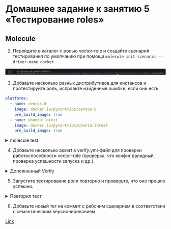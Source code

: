 # Домашнее задание к занятию 5 «Тестирование roles»

## Molecule

2. Перейдите в каталог с ролью vector-role и создайте сценарий тестирования по умолчанию при помощи `molecule init scenario --driver-name docker`.

![Скриншот](./images/molecule%20init.jpg)

3. Добавьте несколько разных дистрибутивов для инстансов и протестируйте роль, исправьте найденные ошибки, если они есть.

```yaml
platforms:
  - name: centos:8
    image: docker.io/pycontribs/centos:8
    pre_build_image: true
  - name: ubuntu:latest
    image: docker.io/pycontribs/ubuntu:latest
    pre_build_image: true
```
</details>

<details><summary>molecule test</summary>

```console
lanc1k@lanc1k-VirtualBox:~/lessons/netolessondz/ansible-homeworks/mnt-homeworks/08-ansible-05-testing/homework$ sudo molecule test
INFO     default scenario test matrix: dependency, lint, cleanup, destroy, syntax, create, prepare, converge, idempotence, side_effect, verify, cleanup, destroy
INFO     Performing prerun...
INFO     Set ANSIBLE_LIBRARY=/home/lanc1k/.cache/ansible-compat/882b46/modules:/home/lanc1k/.ansible/plugins/modules:/usr/share/ansible/plugins/modules
INFO     Set ANSIBLE_COLLECTIONS_PATH=/home/lanc1k/.cache/ansible-compat/882b46/collections:/home/lanc1k/.ansible/collections:/usr/share/ansible/collections
INFO     Set ANSIBLE_ROLES_PATH=/home/lanc1k/.cache/ansible-compat/882b46/roles:/home/lanc1k/.ansible/roles:/usr/share/ansible/roles:/etc/ansible/roles
INFO     Running default > dependency
WARNING  Skipping, missing the requirements file.
WARNING  Skipping, missing the requirements file.
INFO     Running default > lint
INFO     Lint is disabled.
INFO     Running default > cleanup
WARNING  Skipping, cleanup playbook not configured.
INFO     Running default > destroy
INFO     Sanity checks: 'docker'
[DEPRECATION WARNING]: Ansible will require Python 3.8 or newer on the 
controller starting with Ansible 2.12. Current version: 3.7.3 (default, Oct 11 
2023, 09:51:27) [GCC 8.3.0]. This feature will be removed from ansible-core in 
version 2.12. Deprecation warnings can be disabled by setting 
deprecation_warnings=False in ansible.cfg.

PLAY [Destroy] *****************************************************************

TASK [Destroy molecule instance(s)] ********************************************
changed: [localhost] => (item=centos8)
changed: [localhost] => (item=ubuntu)

TASK [Wait for instance(s) deletion to complete] *******************************
ok: [localhost] => (item=centos8)
ok: [localhost] => (item=ubuntu)

TASK [Delete docker networks(s)] ***********************************************

PLAY RECAP *********************************************************************
localhost                  : ok=2    changed=1    unreachable=0    failed=0    skipped=1    rescued=0    ignored=0

INFO     Running default > syntax
[DEPRECATION WARNING]: Ansible will require Python 3.8 or newer on the 
controller starting with Ansible 2.12. Current version: 3.7.3 (default, Oct 11 
2023, 09:51:27) [GCC 8.3.0]. This feature will be removed from ansible-core in 
version 2.12. Deprecation warnings can be disabled by setting 
deprecation_warnings=False in ansible.cfg.

playbook: /home/lanc1k/lessons/netolessondz/ansible-homeworks/mnt-homeworks/08-ansible-05-testing/homework/molecule/default/converge.yml
INFO     Running default > create
[DEPRECATION WARNING]: Ansible will require Python 3.8 or newer on the 
controller starting with Ansible 2.12. Current version: 3.7.3 (default, Oct 11 
2023, 09:51:27) [GCC 8.3.0]. This feature will be removed from ansible-core in 
version 2.12. Deprecation warnings can be disabled by setting 
deprecation_warnings=False in ansible.cfg.

PLAY [Create] ******************************************************************

TASK [Log into a Docker registry] **********************************************
skipping: [localhost] => (item=None) 
skipping: [localhost] => (item=None) 
skipping: [localhost]

TASK [Check presence of custom Dockerfiles] ************************************
ok: [localhost] => (item={'image': 'docker.io/pycontribs/centos:8', 'name': 'centos8', 'pre_build_image': True})
ok: [localhost] => (item={'image': 'docker.io/pycontribs/ubuntu:latest', 'name': 'ubuntu', 'pre_build_image': True})

TASK [Create Dockerfiles from image names] *************************************
skipping: [localhost] => (item={'image': 'docker.io/pycontribs/centos:8', 'name': 'centos8', 'pre_build_image': True}) 
skipping: [localhost] => (item={'image': 'docker.io/pycontribs/ubuntu:latest', 'name': 'ubuntu', 'pre_build_image': True}) 

TASK [Discover local Docker images] ********************************************
ok: [localhost] => (item={'changed': False, 'skipped': True, 'skip_reason': 'Conditional result was False', 'item': {'image': 'docker.io/pycontribs/centos:8', 'name': 'centos8', 'pre_build_image': True}, 'ansible_loop_var': 'item', 'i': 0, 'ansible_index_var': 'i'})
ok: [localhost] => (item={'changed': False, 'skipped': True, 'skip_reason': 'Conditional result was False', 'item': {'image': 'docker.io/pycontribs/ubuntu:latest', 'name': 'ubuntu', 'pre_build_image': True}, 'ansible_loop_var': 'item', 'i': 1, 'ansible_index_var': 'i'})

TASK [Build an Ansible compatible image (new)] *********************************
skipping: [localhost] => (item=molecule_local/docker.io/pycontribs/centos:8) 
skipping: [localhost] => (item=molecule_local/docker.io/pycontribs/ubuntu:latest) 

TASK [Create docker network(s)] ************************************************

TASK [Determine the CMD directives] ********************************************
ok: [localhost] => (item={'image': 'docker.io/pycontribs/centos:8', 'name': 'centos8', 'pre_build_image': True})
ok: [localhost] => (item={'image': 'docker.io/pycontribs/ubuntu:latest', 'name': 'ubuntu', 'pre_build_image': True})

TASK [Create molecule instance(s)] *********************************************
changed: [localhost] => (item=centos8)
changed: [localhost] => (item=ubuntu)

TASK [Wait for instance(s) creation to complete] *******************************
FAILED - RETRYING: Wait for instance(s) creation to complete (300 retries left).
changed: [localhost] => (item={'started': 1, 'finished': 0, 'ansible_job_id': '499431011507.144704', 'results_file': '/home/lanc1k/.ansible_async/499431011507.144704', 'changed': True, 'failed': False, 'item': {'image': 'docker.io/pycontribs/centos:8', 'name': 'centos8', 'pre_build_image': True}, 'ansible_loop_var': 'item'})
changed: [localhost] => (item={'started': 1, 'finished': 0, 'ansible_job_id': '369947400393.144732', 'results_file': '/home/lanc1k/.ansible_async/369947400393.144732', 'changed': True, 'failed': False, 'item': {'image': 'docker.io/pycontribs/ubuntu:latest', 'name': 'ubuntu', 'pre_build_image': True}, 'ansible_loop_var': 'item'})

PLAY RECAP *********************************************************************
localhost                  : ok=5    changed=2    unreachable=0    failed=0    skipped=4    rescued=0    ignored=0

INFO     Running default > prepare
WARNING  Skipping, prepare playbook not configured.
INFO     Running default > converge
[DEPRECATION WARNING]: Ansible will require Python 3.8 or newer on the 
controller starting with Ansible 2.12. Current version: 3.7.3 (default, Oct 11 
2023, 09:51:27) [GCC 8.3.0]. This feature will be removed from ansible-core in 
version 2.12. Deprecation warnings can be disabled by setting 
deprecation_warnings=False in ansible.cfg.

PLAY [Converge] ****************************************************************

TASK [Gathering Facts] *********************************************************
ok: [ubuntu]
ok: [centos8]

TASK [Include vector] **********************************************************

TASK [vector : Create directory vector] ****************************************
changed: [ubuntu]
changed: [centos8]

TASK [vector : Get vector distrib] *********************************************
changed: [ubuntu]
changed: [centos8]

TASK [vector : Unarchive vector] ***********************************************
changed: [ubuntu]
changed: [centos8]

TASK [vector : Create a symbolic link] *****************************************
changed: [centos8]
changed: [ubuntu]

TASK [vector : Create vector unit flie] ****************************************
changed: [centos8]
changed: [ubuntu]

TASK [vector : Mkdir vector data] **********************************************
changed: [centos8]
changed: [ubuntu]

TASK [vector : Vector config create] *******************************************
changed: [ubuntu]
changed: [centos8]

TASK [vector : Configuring service vector] *************************************
skipping: [centos8]
skipping: [ubuntu]

PLAY RECAP *********************************************************************
centos8                    : ok=8    changed=7    unreachable=0    failed=0    skipped=1    rescued=0    ignored=0
ubuntu                     : ok=8    changed=7    unreachable=0    failed=0    skipped=1    rescued=0    ignored=0

INFO     Running default > idempotence
[DEPRECATION WARNING]: Ansible will require Python 3.8 or newer on the 
controller starting with Ansible 2.12. Current version: 3.7.3 (default, Oct 11 
2023, 09:51:27) [GCC 8.3.0]. This feature will be removed from ansible-core in 
version 2.12. Deprecation warnings can be disabled by setting 
deprecation_warnings=False in ansible.cfg.

PLAY [Converge] ****************************************************************

TASK [Gathering Facts] *********************************************************
ok: [centos8]
ok: [ubuntu]

TASK [Include vector] **********************************************************

TASK [vector : Create directory vector] ****************************************
ok: [centos8]
ok: [ubuntu]

TASK [vector : Get vector distrib] *********************************************
ok: [ubuntu]
ok: [centos8]

TASK [vector : Unarchive vector] ***********************************************
skipping: [centos8]
skipping: [ubuntu]

TASK [vector : Create a symbolic link] *****************************************
ok: [centos8]
ok: [ubuntu]

TASK [vector : Create vector unit flie] ****************************************
ok: [ubuntu]
ok: [centos8]

TASK [vector : Mkdir vector data] **********************************************
ok: [ubuntu]
ok: [centos8]

TASK [vector : Vector config create] *******************************************
ok: [ubuntu]
ok: [centos8]

TASK [vector : Configuring service vector] *************************************
skipping: [centos8]
skipping: [ubuntu]

PLAY RECAP *********************************************************************
centos8                    : ok=7    changed=0    unreachable=0    failed=0    skipped=2    rescued=0    ignored=0
ubuntu                     : ok=7    changed=0    unreachable=0    failed=0    skipped=2    rescued=0    ignored=0

INFO     Idempotence completed successfully.
INFO     Running default > side_effect
WARNING  Skipping, side effect playbook not configured.
INFO     Running default > verify
INFO     Running Ansible Verifier
[DEPRECATION WARNING]: Ansible will require Python 3.8 or newer on the 
controller starting with Ansible 2.12. Current version: 3.7.3 (default, Oct 11 
2023, 09:51:27) [GCC 8.3.0]. This feature will be removed from ansible-core in 
version 2.12. Deprecation warnings can be disabled by setting 
deprecation_warnings=False in ansible.cfg.

PLAY [Verify] ******************************************************************

TASK [Example assertion] *******************************************************
ok: [ubuntu] => {
    "changed": false,
    "msg": "All assertions passed"
}
ok: [centos8] => {
    "changed": false,
    "msg": "All assertions passed"
}

PLAY RECAP *********************************************************************
centos8                    : ok=1    changed=0    unreachable=0    failed=0    skipped=0    rescued=0    ignored=0
ubuntu                     : ok=1    changed=0    unreachable=0    failed=0    skipped=0    rescued=0    ignored=0

INFO     Verifier completed successfully.
INFO     Running default > cleanup
WARNING  Skipping, cleanup playbook not configured.
INFO     Running default > destroy
[DEPRECATION WARNING]: Ansible will require Python 3.8 or newer on the 
controller starting with Ansible 2.12. Current version: 3.7.3 (default, Oct 11 
2023, 09:51:27) [GCC 8.3.0]. This feature will be removed from ansible-core in 
version 2.12. Deprecation warnings can be disabled by setting 
deprecation_warnings=False in ansible.cfg.

PLAY [Destroy] *****************************************************************

TASK [Destroy molecule instance(s)] ********************************************
changed: [localhost] => (item=centos8)
changed: [localhost] => (item=ubuntu)

TASK [Wait for instance(s) deletion to complete] *******************************
FAILED - RETRYING: Wait for instance(s) deletion to complete (300 retries left).
FAILED - RETRYING: Wait for instance(s) deletion to complete (299 retries left).
changed: [localhost] => (item=centos8)
changed: [localhost] => (item=ubuntu)

TASK [Delete docker networks(s)] ***********************************************

PLAY RECAP *********************************************************************
localhost                  : ok=2    changed=2    unreachable=0    failed=0    skipped=1    rescued=0    ignored=0

INFO     Pruning extra files from scenario ephemeral directory
```
</details>

4. Добавьте несколько assert в verify.yml-файл для проверки работоспособности vector-role (проверка, что конфиг валидный, проверка успешности запуска и др.).

</details>

<details><summary>Дополненный Verify</summary>

```yaml
- name: Verify
  hosts: all
  gather_facts: false
  vars_files:
    -  "{{ lookup('ansible.builtin.env', 'MOLECULE_PROJECT_DIRECTORY') }}/vars/main.yml"
  tasks:

  - name: Get Vector version
    ansible.builtin.command: "vector --version"
    changed_when: false
    register: vector_version
  - name: Assert Vector instalation
    assert:
      that: "'{{ vector_version.rc }}' == '0'"

  - name: Validation Vector configuration
    ansible.builtin.command: "vector validate --no-environment --config-toml {{ vector_config }}"
    changed_when: false
    register: vector_validate
  - name: Assert Vector validate config
    assert:
      that: "'{{ vector_validate.rc }}' == '0'"
```
</details>

5. Запустите тестирование роли повторно и проверьте, что оно прошло успешно.

</details>

<details><summary>Повторил тест</summary>

lanc1k@lanc1k-VirtualBox:~/lessons/netolessondz/ansible-homeworks/mnt-homeworks/08-ansible-05-testing/homework$ sudo molecule test
INFO     default scenario test matrix: dependency, lint, cleanup, destroy, syntax, create, prepare, converge, idempotence, side_effect, verify, cleanup, destroy
INFO     Performing prerun...
INFO     Set ANSIBLE_LIBRARY=/home/lanc1k/.cache/ansible-compat/882b46/modules:/home/lanc1k/.ansible/plugins/modules:/usr/share/ansible/plugins/modules
INFO     Set ANSIBLE_COLLECTIONS_PATH=/home/lanc1k/.cache/ansible-compat/882b46/collections:/home/lanc1k/.ansible/collections:/usr/share/ansible/collections
INFO     Set ANSIBLE_ROLES_PATH=/home/lanc1k/.cache/ansible-compat/882b46/roles:/home/lanc1k/.ansible/roles:/usr/share/ansible/roles:/etc/ansible/roles
INFO     Running default > dependency
WARNING  Skipping, missing the requirements file.
WARNING  Skipping, missing the requirements file.
INFO     Running default > lint
INFO     Lint is disabled.
INFO     Running default > cleanup
WARNING  Skipping, cleanup playbook not configured.
INFO     Running default > destroy
INFO     Sanity checks: 'docker'
[DEPRECATION WARNING]: Ansible will require Python 3.8 or newer on the 
controller starting with Ansible 2.12. Current version: 3.7.3 (default, Oct 11 
2023, 09:51:27) [GCC 8.3.0]. This feature will be removed from ansible-core in 
version 2.12. Deprecation warnings can be disabled by setting 
deprecation_warnings=False in ansible.cfg.

PLAY [Destroy] *****************************************************************

TASK [Destroy molecule instance(s)] ********************************************
changed: [localhost] => (item=centos8)
changed: [localhost] => (item=ubuntu)

TASK [Wait for instance(s) deletion to complete] *******************************
ok: [localhost] => (item=centos8)
ok: [localhost] => (item=ubuntu)

TASK [Delete docker networks(s)] ***********************************************

PLAY RECAP *********************************************************************
localhost                  : ok=2    changed=1    unreachable=0    failed=0    skipped=1    rescued=0    ignored=0

INFO     Running default > syntax
[DEPRECATION WARNING]: Ansible will require Python 3.8 or newer on the 
controller starting with Ansible 2.12. Current version: 3.7.3 (default, Oct 11 
2023, 09:51:27) [GCC 8.3.0]. This feature will be removed from ansible-core in 
version 2.12. Deprecation warnings can be disabled by setting 
deprecation_warnings=False in ansible.cfg.

playbook: /home/lanc1k/lessons/netolessondz/ansible-homeworks/mnt-homeworks/08-ansible-05-testing/homework/molecule/default/converge.yml
INFO     Running default > create
[DEPRECATION WARNING]: Ansible will require Python 3.8 or newer on the 
controller starting with Ansible 2.12. Current version: 3.7.3 (default, Oct 11 
2023, 09:51:27) [GCC 8.3.0]. This feature will be removed from ansible-core in 
version 2.12. Deprecation warnings can be disabled by setting 
deprecation_warnings=False in ansible.cfg.

PLAY [Create] ******************************************************************

TASK [Log into a Docker registry] **********************************************
skipping: [localhost] => (item=None) 
skipping: [localhost] => (item=None) 
skipping: [localhost]

TASK [Check presence of custom Dockerfiles] ************************************
ok: [localhost] => (item={'image': 'docker.io/pycontribs/centos:8', 'name': 'centos8', 'pre_build_image': True})
ok: [localhost] => (item={'image': 'docker.io/pycontribs/ubuntu:latest', 'name': 'ubuntu', 'pre_build_image': True})

TASK [Create Dockerfiles from image names] *************************************
skipping: [localhost] => (item={'image': 'docker.io/pycontribs/centos:8', 'name': 'centos8', 'pre_build_image': True}) 
skipping: [localhost] => (item={'image': 'docker.io/pycontribs/ubuntu:latest', 'name': 'ubuntu', 'pre_build_image': True}) 

TASK [Discover local Docker images] ********************************************
ok: [localhost] => (item={'changed': False, 'skipped': True, 'skip_reason': 'Conditional result was False', 'item': {'image': 'docker.io/pycontribs/centos:8', 'name': 'centos8', 'pre_build_image': True}, 'ansible_loop_var': 'item', 'i': 0, 'ansible_index_var': 'i'})
ok: [localhost] => (item={'changed': False, 'skipped': True, 'skip_reason': 'Conditional result was False', 'item': {'image': 'docker.io/pycontribs/ubuntu:latest', 'name': 'ubuntu', 'pre_build_image': True}, 'ansible_loop_var': 'item', 'i': 1, 'ansible_index_var': 'i'})

TASK [Build an Ansible compatible image (new)] *********************************
skipping: [localhost] => (item=molecule_local/docker.io/pycontribs/centos:8) 
skipping: [localhost] => (item=molecule_local/docker.io/pycontribs/ubuntu:latest) 

TASK [Create docker network(s)] ************************************************

TASK [Determine the CMD directives] ********************************************
ok: [localhost] => (item={'image': 'docker.io/pycontribs/centos:8', 'name': 'centos8', 'pre_build_image': True})
ok: [localhost] => (item={'image': 'docker.io/pycontribs/ubuntu:latest', 'name': 'ubuntu', 'pre_build_image': True})

TASK [Create molecule instance(s)] *********************************************
changed: [localhost] => (item=centos8)
changed: [localhost] => (item=ubuntu)

TASK [Wait for instance(s) creation to complete] *******************************
changed: [localhost] => (item={'started': 1, 'finished': 0, 'ansible_job_id': '285112306589.217797', 'results_file': '/home/lanc1k/.ansible_async/285112306589.217797', 'changed': True, 'failed': False, 'item': {'image': 'docker.io/pycontribs/centos:8', 'name': 'centos8', 'pre_build_image': True}, 'ansible_loop_var': 'item'})
changed: [localhost] => (item={'started': 1, 'finished': 0, 'ansible_job_id': '479806471625.217825', 'results_file': '/home/lanc1k/.ansible_async/479806471625.217825', 'changed': True, 'failed': False, 'item': {'image': 'docker.io/pycontribs/ubuntu:latest', 'name': 'ubuntu', 'pre_build_image': True}, 'ansible_loop_var': 'item'})

PLAY RECAP *********************************************************************
localhost                  : ok=5    changed=2    unreachable=0    failed=0    skipped=4    rescued=0    ignored=0

INFO     Running default > prepare
WARNING  Skipping, prepare playbook not configured.
INFO     Running default > converge
[DEPRECATION WARNING]: Ansible will require Python 3.8 or newer on the 
controller starting with Ansible 2.12. Current version: 3.7.3 (default, Oct 11 
2023, 09:51:27) [GCC 8.3.0]. This feature will be removed from ansible-core in 
version 2.12. Deprecation warnings can be disabled by setting 
deprecation_warnings=False in ansible.cfg.

PLAY [Converge] ****************************************************************

TASK [Gathering Facts] *********************************************************
ok: [ubuntu]
ok: [centos8]

TASK [Include vector] **********************************************************

TASK [vector : Create directory vector] ****************************************
changed: [ubuntu]
changed: [centos8]

TASK [vector : Get vector distrib] *********************************************
changed: [ubuntu]
changed: [centos8]

TASK [vector : Unarchive vector] ***********************************************
changed: [ubuntu]
changed: [centos8]

TASK [vector : Create a symbolic link] *****************************************
changed: [ubuntu]
changed: [centos8]

TASK [vector : Create vector unit flie] ****************************************
changed: [ubuntu]
changed: [centos8]

TASK [vector : Mkdir vector data] **********************************************
changed: [centos8]
changed: [ubuntu]

TASK [vector : Vector config create] *******************************************
changed: [centos8]
changed: [ubuntu]

TASK [vector : Configuring service vector] *************************************
skipping: [centos8]
skipping: [ubuntu]

PLAY RECAP *********************************************************************
centos8                    : ok=8    changed=7    unreachable=0    failed=0    skipped=1    rescued=0    ignored=0
ubuntu                     : ok=8    changed=7    unreachable=0    failed=0    skipped=1    rescued=0    ignored=0

INFO     Running default > idempotence
[DEPRECATION WARNING]: Ansible will require Python 3.8 or newer on the 
controller starting with Ansible 2.12. Current version: 3.7.3 (default, Oct 11 
2023, 09:51:27) [GCC 8.3.0]. This feature will be removed from ansible-core in 
version 2.12. Deprecation warnings can be disabled by setting 
deprecation_warnings=False in ansible.cfg.

PLAY [Converge] ****************************************************************

TASK [Gathering Facts] *********************************************************
ok: [centos8]
ok: [ubuntu]

TASK [Include vector] **********************************************************

TASK [vector : Create directory vector] ****************************************
ok: [ubuntu]
ok: [centos8]

TASK [vector : Get vector distrib] *********************************************
ok: [ubuntu]
ok: [centos8]

TASK [vector : Unarchive vector] ***********************************************
skipping: [centos8]
skipping: [ubuntu]

TASK [vector : Create a symbolic link] *****************************************
ok: [ubuntu]
ok: [centos8]

TASK [vector : Create vector unit flie] ****************************************
ok: [ubuntu]
ok: [centos8]

TASK [vector : Mkdir vector data] **********************************************
ok: [centos8]
ok: [ubuntu]

TASK [vector : Vector config create] *******************************************
ok: [centos8]
ok: [ubuntu]

TASK [vector : Configuring service vector] *************************************
skipping: [centos8]
skipping: [ubuntu]

PLAY RECAP *********************************************************************
centos8                    : ok=7    changed=0    unreachable=0    failed=0    skipped=2    rescued=0    ignored=0
ubuntu                     : ok=7    changed=0    unreachable=0    failed=0    skipped=2    rescued=0    ignored=0

INFO     Idempotence completed successfully.
INFO     Running default > side_effect
WARNING  Skipping, side effect playbook not configured.
INFO     Running default > verify
INFO     Running Ansible Verifier
[DEPRECATION WARNING]: Ansible will require Python 3.8 or newer on the 
controller starting with Ansible 2.12. Current version: 3.7.3 (default, Oct 11 
2023, 09:51:27) [GCC 8.3.0]. This feature will be removed from ansible-core in 
version 2.12. Deprecation warnings can be disabled by setting 
deprecation_warnings=False in ansible.cfg.

PLAY [Verify] ******************************************************************

TASK [Get Vector version] ******************************************************
ok: [ubuntu]
ok: [centos8]

TASK [Assert Vector instalation] ***********************************************
ok: [centos8] => {
    "changed": false,
    "msg": "All assertions passed"
}
ok: [ubuntu] => {
    "changed": false,
    "msg": "All assertions passed"
}

TASK [Validation Vector configuration] *****************************************
ok: [centos8]
ok: [ubuntu]

TASK [Assert Vector validate config] *******************************************
ok: [centos8] => {
    "changed": false,
    "msg": "All assertions passed"
}
ok: [ubuntu] => {
    "changed": false,
    "msg": "All assertions passed"
}

PLAY RECAP *********************************************************************
centos8                    : ok=4    changed=0    unreachable=0    failed=0    skipped=0    rescued=0    ignored=0
ubuntu                     : ok=4    changed=0    unreachable=0    failed=0    skipped=0    rescued=0    ignored=0

INFO     Verifier completed successfully.
INFO     Running default > cleanup
WARNING  Skipping, cleanup playbook not configured.
INFO     Running default > destroy
[DEPRECATION WARNING]: Ansible will require Python 3.8 or newer on the 
controller starting with Ansible 2.12. Current version: 3.7.3 (default, Oct 11 
2023, 09:51:27) [GCC 8.3.0]. This feature will be removed from ansible-core in 
version 2.12. Deprecation warnings can be disabled by setting 
deprecation_warnings=False in ansible.cfg.

PLAY [Destroy] *****************************************************************

TASK [Destroy molecule instance(s)] ********************************************
changed: [localhost] => (item=centos8)
changed: [localhost] => (item=ubuntu)

TASK [Wait for instance(s) deletion to complete] *******************************
FAILED - RETRYING: Wait for instance(s) deletion to complete (300 retries left).
changed: [localhost] => (item=centos8)
changed: [localhost] => (item=ubuntu)

TASK [Delete docker networks(s)] ***********************************************

PLAY RECAP *********************************************************************
localhost                  : ok=2    changed=2    unreachable=0    failed=0    skipped=1    rescued=0    ignored=0

INFO     Pruning extra files from scenario ephemeral directory

</details>

6. Добавьте новый тег на коммит с рабочим сценарием в соответствии с семантическим версионированием.

[Link](https://github.com/VladimirEremenko-web/devops-netology/releases/tag/v1.0.0)